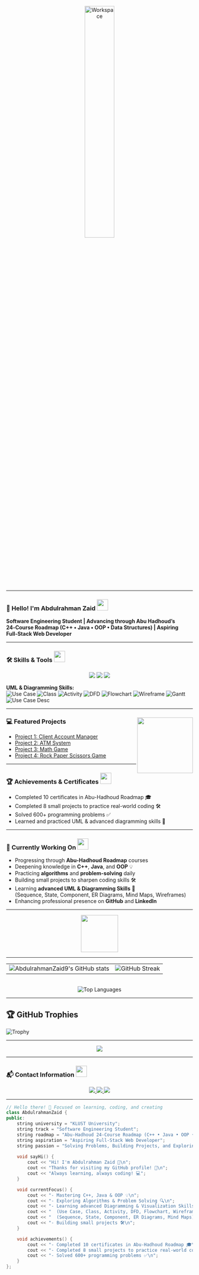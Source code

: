 <div align="center" width="100%">

<img src="https://github.com/SP-XD/SP-XD/blob/main/images/dev-working_rounded.gif?raw=true" alt="Workspace" width="40%"/><br>

</div>

<hr>

### 👋 Hello! I'm **Abdulrahman Zaid** <img src="https://media.giphy.com/media/WUlplcMpOCEmTGBtBW/giphy.gif" width="30">
**Software Engineering Student | Advancing through Abu Hadhoud’s 24‑Course Roadmap (C++ • Java • OOP • Data Structures) | Aspiring Full‑Stack Web Developer**  

---

### 🛠️ Skills & Tools <img src="https://media.giphy.com/media/3o7TKPdUkkbCAVqW4w/giphy.gif" width="30">
<div align="center">
  <img src="https://img.shields.io/badge/C++-00599C?style=for-the-badge&logo=c%2B%2B&logoColor=white" />
  <img src="https://img.shields.io/badge/Visual%20Studio-5C2D91?style=for-the-badge&logo=visual-studio&logoColor=white" />
  <img src="https://img.shields.io/badge/Java-007396?style=for-the-badge&logo=java&logoColor=white" />
</div>

**UML & Diagramming Skills:**  
                                    ![Use Case](https://img.shields.io/badge/Use%20Case%20Diagram-blue?style=for-the-badge)    ![Class](https://img.shields.io/badge/Class%20Diagram-orange?style=for-the-badge)    ![Activity](https://img.shields.io/badge/Activity%20Diagram-green?style=for-the-badge)    ![DFD](https://img.shields.io/badge/DFD-lightgrey?style=for-the-badge)    ![Flowchart](https://img.shields.io/badge/Flowchart-purple?style=for-the-badge)    ![Wireframe](https://img.shields.io/badge/Wireframe-red?style=for-the-badge)    ![Gantt](https://img.shields.io/badge/Gantt%20Chart-yellow?style=for-the-badge)     ![Use Case Desc](https://img.shields.io/badge/Use%20Case%20Description-lightblue?style=for-the-badge)  


---

### 💻 Featured Projects <img align="right" src="https://media.giphy.com/media/qgQUggAC3Pfv687qPC/giphy.gif" width="150" />
- [Project 1: Client Account Manager](https://github.com/AbdulrahmanZaid9/ClientAccountManager)  
- [Project 2: ATM System](https://github.com/AbdulrahmanZaid9/ATM)  
- [Project 3: Math Game](https://github.com/AbdulrahmanZaid9/MathGame)  
- [Project 4: Rock Paper Scissors Game](https://github.com/AbdulrahmanZaid9/RPSGame)  
---

### 🏆 Achievements & Certificates <img src="https://media.giphy.com/media/26FPnsRww5Zm4/giphy.gif" width="30">
- Completed 10 certificates in Abu-Hadhoud Roadmap 🎓  
- Completed 8 small projects to practice real-world coding 🛠️  
- Solved 600+ programming problems ✅  
- Learned and practiced UML & advanced diagramming skills 🎨
---

### 🎯 Currently Working On <img src="https://media.giphy.com/media/xT8qBepJQzUjXpeWU8/giphy.gif" width="30">
- Progressing through **Abu-Hadhoud Roadmap** courses  
- Deepening knowledge in **C++**, **Java**, and **OOP** 💡  
- Practicing **algorithms** and **problem-solving** daily  
- Building small projects to sharpen coding skills 🛠️  
- Learning **advanced UML & Diagramming Skills** 🎨  
  (Sequence, State, Component, ER Diagrams, Mind Maps, Wireframes)  
- Enhancing professional presence on **GitHub** and **LinkedIn**  
---

<div align="center">
  <img src="https://github.com/SP-XD/SP-XD/blob/main/images/Developer.gif" width="100" />
</div>

---

<div align="center"> 
  <table> 
    <tr> 
      <td> 
        <img src="https://github-readme-stats.vercel.app/api?username=AbdulrahmanZaid9&show_icons=true&theme=tokyonight&hide_border=false&count_private=true&v=1" alt="AbdulrahmanZaid9's GitHub stats" /> 
      </td> 
      <td> 
        <img src="https://github-readme-streak-stats.herokuapp.com/?user=AbdulrahmanZaid9&theme=tokyonight&hide_border=false&v=1" alt="GitHub Streak" /> 
      </td> 
    </tr> 
  </table> 
  <br> 
  <img src="https://github-readme-stats.vercel.app/api/top-langs/?username=AbdulrahmanZaid9&layout=compact&theme=tokyonight&hide_border=false&v=1" alt="Top Languages" /> 
</div>

---

## 🏆 GitHub Trophies
![Trophy](https://github-profile-trophy.vercel.app/?username=AbdulrahmanZaid9&theme=darkhub&no-frame=true&no-bg=true&margin-w=5)

---

<p align="center">
  <img src="https://img.shields.io/github/followers/AbdulrahmanZaid9?label=Followers&style=for-the-badge&logo=github&color=1f6feb" />
</p>

---

### 📬 Contact Information <img src="https://media.giphy.com/media/jqNPzdTTxQfOgOqpO4/giphy.gif" width="30">
<div align="center">
  <a href="https://www.linkedin.com/in/ahmed-yaser-mt">
    <img src="https://img.shields.io/badge/LinkedIn-0A66C2?style=for-the-badge&logo=linkedin&logoColor=white" />
  </a>
  <a href="mailto:ahmed.yaser.mt@gmail.com">
    <img src="https://img.shields.io/badge/Gmail-D14836?style=for-the-badge&logo=gmail&logoColor=white" />
  </a>
  <a href="https://wa.me/201014842264">
    <img src="https://img.shields.io/badge/WhatsApp-25D366?style=for-the-badge&logo=whatsapp&logoColor=white" />
  </a>
</div>

---

```cpp
// Hello there! 🚀 Focused on learning, coding, and creating
class AbdulrahmanZaid {
public:
    string university = "KLUST University";
    string track = "Software Engineering Student";
    string roadmap = "Abu-Hadhoud 24-Course Roadmap (C++ • Java • OOP • Data Structures)";
    string aspiration = "Aspiring Full-Stack Web Developer";
    string passion = "Solving Problems, Building Projects, and Exploring New Diagrams!";
    
    void sayHi() { 
        cout << "Hi! I'm Abdulrahman Zaid 👋\n";
        cout << "Thanks for visiting my GitHub profile! 🚀\n";
        cout << "Always learning, always coding! 💻"; 
    }

    void currentFocus() {
        cout << "- Mastering C++, Java & OOP 💡\n";
        cout << "- Exploring Algorithms & Problem Solving 🔍\n";
        cout << "- Learning advanced Diagramming & Visualization Skills 🎨\n";
        cout << "  (Use Case, Class, Activity, DFD, Flowchart, Wireframe, Gantt Chart)\n";
        cout << "  (Sequence, State, Component, ER Diagrams, Mind Maps)\n";
        cout << "- Building small projects 🛠️\n";
    }

    void achievements() {
        cout << "- Completed 10 certificates in Abu-Hadhoud Roadmap 🎓\n";
        cout << "- Completed 8 small projects to practice real-world coding 🛠️\n";
        cout << "- Solved 600+ programming problems ✅\n";
    }
};
